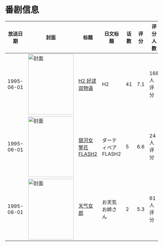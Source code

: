 # 番剧信息

|放送日期|封面|标题|日文标题|话数|评分|评分人数|
|---|---|---|---|---|---|---|
|1995-06-01|<img src="//lain.bgm.tv/pic/cover/c/5b/ca/7108_l4zvQ.jpg" alt="封面" style="width:150px;height:200px;object-fit:cover;">|[H2 好逑双物语](https://bangumi.tv/subject/7108)|H2|41|7.1|168人评分|
|1995-06-01|<img src="//lain.bgm.tv/pic/cover/c/9d/b9/66396_6r93I.jpg" alt="封面" style="width:150px;height:200px;object-fit:cover;">|[银河女警花 FLASH2](https://bangumi.tv/subject/66396)|ダーティペア FLASH2|5|6.6|24人评分|
|1995-06-01|<img src="/img/no_icon_subject.png" alt="封面" style="width:150px;height:200px;object-fit:cover;">|[天气女郎](https://bangumi.tv/subject/79961)|お天気お姉さん|2|5.3|61人评分|
